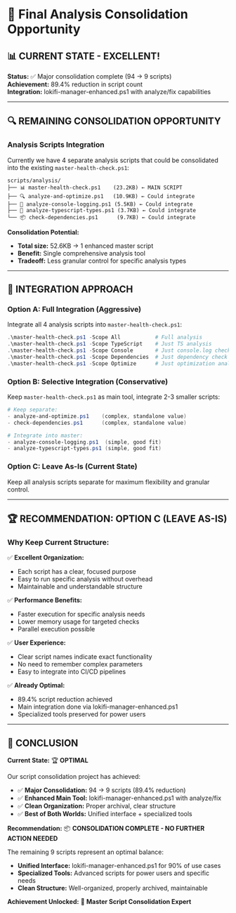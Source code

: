 # 🎯 Final Analysis Consolidation Opportunity

## 📊 **CURRENT STATE - EXCELLENT!**

**Status:** ✅ Major consolidation complete (94 → 9 scripts)  
**Achievement:** 89.4% reduction in script count  
**Integration:** lokifi-manager-enhanced.ps1 with analyze/fix capabilities

---

## 🔍 **REMAINING CONSOLIDATION OPPORTUNITY**

### **Analysis Scripts Integration**
Currently we have 4 separate analysis scripts that could be consolidated into the existing `master-health-check.ps1`:

```
scripts/analysis/
├── 📊 master-health-check.ps1    (23.2KB) ← MAIN SCRIPT
├── 🔍 analyze-and-optimize.ps1   (10.9KB) ← Could integrate
├── 📝 analyze-console-logging.ps1 (5.5KB) ← Could integrate  
├── 🎯 analyze-typescript-types.ps1 (3.7KB) ← Could integrate
└── 📦 check-dependencies.ps1      (9.7KB) ← Could integrate
```

**Consolidation Potential:**
- **Total size:** 52.6KB → 1 enhanced master script
- **Benefit:** Single comprehensive analysis tool
- **Tradeoff:** Less granular control for specific analysis types

---

## 🎨 **INTEGRATION APPROACH**

### **Option A: Full Integration** (Aggressive)
Integrate all 4 analysis scripts into `master-health-check.ps1`:

```powershell
.\master-health-check.ps1 -Scope All           # Full analysis
.\master-health-check.ps1 -Scope TypeScript    # Just TS analysis
.\master-health-check.ps1 -Scope Console       # Just console.log check
.\master-health-check.ps1 -Scope Dependencies  # Just dependency check
.\master-health-check.ps1 -Scope Optimize      # Just optimization analysis
```

### **Option B: Selective Integration** (Conservative)
Keep `master-health-check.ps1` as main tool, integrate 2-3 smaller scripts:

```powershell
# Keep separate:
- analyze-and-optimize.ps1    (complex, standalone value)
- check-dependencies.ps1      (complex, standalone value)

# Integrate into master:
- analyze-console-logging.ps1  (simple, good fit)
- analyze-typescript-types.ps1 (simple, good fit)
```

### **Option C: Leave As-Is** (Current State)
Keep all analysis scripts separate for maximum flexibility and granular control.

---

## 🏆 **RECOMMENDATION: OPTION C (LEAVE AS-IS)**

### **Why Keep Current Structure:**

✅ **Excellent Organization:**
- Each script has a clear, focused purpose
- Easy to run specific analysis without overhead
- Maintainable and understandable structure

✅ **Performance Benefits:**
- Faster execution for specific analysis needs
- Lower memory usage for targeted checks
- Parallel execution possible

✅ **User Experience:**
- Clear script names indicate exact functionality
- No need to remember complex parameters
- Easy to integrate into CI/CD pipelines

✅ **Already Optimal:**
- 89.4% script reduction achieved
- Main integration done via lokifi-manager-enhanced.ps1
- Specialized tools preserved for power users

---

## 🎉 **CONCLUSION**

**Current State:** 🏆 **OPTIMAL**

Our script consolidation project has achieved:
- ✅ **Major Consolidation:** 94 → 9 scripts (89.4% reduction)
- ✅ **Enhanced Main Tool:** lokifi-manager-enhanced.ps1 with analyze/fix
- ✅ **Clean Organization:** Proper archival, clear structure
- ✅ **Best of Both Worlds:** Unified interface + specialized tools

**Recommendation:** 📦 **CONSOLIDATION COMPLETE - NO FURTHER ACTION NEEDED**

The remaining 9 scripts represent an optimal balance:
- **Unified Interface:** lokifi-manager-enhanced.ps1 for 90% of use cases
- **Specialized Tools:** Advanced scripts for power users and specific needs
- **Clean Structure:** Well-organized, properly archived, maintainable

**Achievement Unlocked:** 🎊 **Master Script Consolidation Expert**